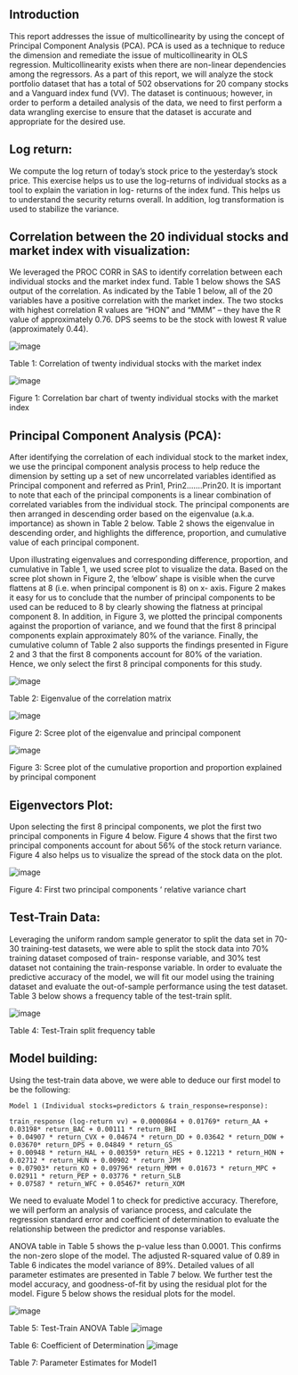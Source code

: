 ## Introduction

This report addresses the issue of multicollinearity by using the concept of Principal Component Analysis (PCA). PCA is used as a technique to reduce the dimension and remediate the issue of multicollinearity in OLS regression. Multicollinearity exists when there are non-linear dependencies among the regressors. As a part of this report, we will analyze the stock portfolio dataset that has a total of 502 observations for 20 company stocks and a Vanguard index fund (VV). The dataset is continuous; however, in order to perform a detailed analysis of the data, we need to first perform a data wrangling exercise to ensure that the dataset is accurate and appropriate for the desired use.

## Log return:

We compute the log return of today’s stock price to the yesterday’s stock price. This exercise helps us to use the log-returns of individual stocks as a tool to explain the variation in log- returns of the index fund. This helps us to understand the security returns overall. In addition, log transformation is used to stabilize the variance.

## Correlation between the 20 individual stocks and market index with visualization:

We leveraged the PROC CORR in SAS to identify correlation between each individual stocks and the market index fund. Table 1 below shows the SAS output of the correlation. As indicated by the Table 1 below, all of the 20 variables have a positive correlation with the market index. The two stocks with highest correlation R values are “HON” and “MMM” – they have the R value of approximately 0.76. DPS seems to be the stock with lowest R value (approximately 0.44).

![image](https://cloud.githubusercontent.com/assets/26909910/25407358/09da9ed8-29d8-11e7-8341-40ab008112fe.png)

Table 1: Correlation of twenty individual stocks with the market index

![image](https://cloud.githubusercontent.com/assets/26909910/25407400/282997ae-29d8-11e7-9779-1021daa3a80b.png)

Figure 1: Correlation bar chart of twenty individual stocks with the market index

## Principal Component Analysis (PCA):

After identifying the correlation of each individual stock to the market index, we use the principal component analysis process to help reduce the dimension by setting up a set of new uncorrelated variables identified as Principal component and referred as Prin1, Prin2…….Prin20. It is important to note that each of the principal components is a linear combination of correlated variables from the individual stock. The principal components are then arranged in descending order based on the eigenvalue (a.k.a. importance) as shown in Table 2 below. Table 2 shows the eigenvalue in descending order, and highlights the difference, proportion, and cumulative value of each principal component.

Upon illustrating eigenvalues and corresponding difference, proportion, and cumulative in Table 1, we used scree plot to visualize the data. Based on the scree plot shown in Figure 2, the ‘elbow’ shape is visible when the curve flattens at 8 (i.e. when principal component is 8) on x- axis. Figure 2 makes it easy for us to conclude that the number of principal components to be used can be reduced to 8 by clearly showing the flatness at principal component 8. In addition, in Figure 3, we plotted the principal components against the proportion of variance, and we found that the first 8 principal components explain approximately 80% of the variance. Finally, the cumulative column of Table 2 also supports the findings presented in Figure 2 and 3 that the first 8 components account for 80% of the variation. Hence, we only select the first 8 principal components for this study.

![image](https://cloud.githubusercontent.com/assets/26909910/25407474/6cc119b4-29d8-11e7-9eb8-606d4e4f58fe.png)

Table 2: Eigenvalue of the correlation matrix

![image](https://cloud.githubusercontent.com/assets/26909910/25407493/805cda12-29d8-11e7-9b4c-d4a8b103c10e.png)

Figure 2: Scree plot of the eigenvalue and principal component

![image](https://cloud.githubusercontent.com/assets/26909910/25407514/9269c7b0-29d8-11e7-9755-32d5d4f2c64f.png)

Figure 3: Scree plot of the cumulative proportion and proportion explained by principal component

## Eigenvectors Plot:

Upon selecting the first 8 principal components, we plot the first two principal components in Figure 4 below. Figure 4 shows that the first two principal components account for about 56% of the stock return variance. Figure 4 also helps us to visualize the spread of the stock data on the plot.

![image](https://cloud.githubusercontent.com/assets/26909910/25407567/c290673c-29d8-11e7-8158-d996b4f211e1.png)

Figure 4: First two principal components ‘ relative variance chart

## Test-Train Data:

Leveraging the uniform random sample generator to split the data set in 70-30 training-test datasets, we were able to split the stock data into 70% training dataset composed of train- response variable, and 30% test dataset not containing the train-response variable. In order to evaluate the predictive accuracy of the model, we will fit our model using the training dataset and evaluate the out-of-sample performance using the test dataset. Table 3 below shows a frequency table of the test-train split.

![image](https://cloud.githubusercontent.com/assets/26909910/25407595/de75381a-29d8-11e7-87d6-29814961da58.png)

Table 4: Test-Train split frequency table

## Model building:

Using the test-train data above, we were able to deduce our first model to be the following:

    Model 1 (Individual stocks=predictors & train_response=response):
    
    train_response (log-return vv) = 0.0000864 + 0.01769* return_AA + 0.03198* return_BAC + 0.00111 * return_BHI 
    + 0.04907 * return_CVX + 0.04674 * return_DD + 0.03642 * return_DOW + 0.03670* return_DPS + 0.04849 * return_GS 
    + 0.00948 * return_HAL + 0.00359* return_HES + 0.12213 * return_HON + 0.02712 * return_HUN + 0.00902 * return_JPM 
    + 0.07903* return_KO + 0.09796* return_MMM + 0.01673 * return_MPC + 0.02911 * return_PEP + 0.03776 * return_SLB 
    + 0.07587 * return_WFC + 0.05467* return_XOM


We need to evaluate Model 1 to check for predictive accuracy. Therefore, we will perform an analysis of variance process, and calculate the regression standard error and coefficient of determination to evaluate the relationship between the predictor and response variables.
 
ANOVA table in Table 5 shows the p-value less than 0.0001. This confirms the non-zero slope of the model. The adjusted R-squared value of 0.89 in Table 6 indicates the model variance of 89%. Detailed values of all parameter estimates are presented in Table 7 below. We further test the model accuracy, and goodness-of-fit by using the residual plot for the model. Figure 5 below shows the residual plots for the model.


![image](https://cloud.githubusercontent.com/assets/26909910/25407666/36338f7a-29d9-11e7-8d9f-a38dd604450a.png)

Table 5: Test-Train ANOVA Table
![image](https://cloud.githubusercontent.com/assets/26909910/25407672/39b28836-29d9-11e7-907d-142415e9732f.png)

Table 6: Coefficient of Determination
![image](https://cloud.githubusercontent.com/assets/26909910/25407680/3e45d9b6-29d9-11e7-88cb-49bb72bc2b98.png)

Table 7: Parameter Estimates for Model1

